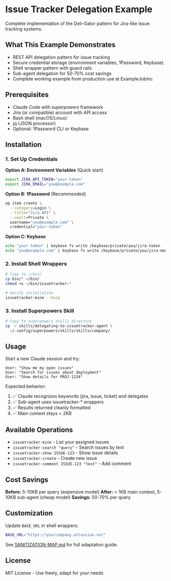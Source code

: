 # Issue Tracker Delegation Example

Complete implementation of the Deli-Gator pattern for Jira-like issue tracking systems.

## What This Example Demonstrates

- REST API delegation pattern for issue tracking
- Secure credential storage (environment variables, 1Password, Keybase)
- Shell wrapper pattern with guard rails
- Sub-agent delegation for 50-70% cost savings
- Complete working example from production use at ExampleJobInc

## Prerequisites

- Claude Code with superpowers framework
- Jira (or compatible) account with API access
- Bash shell (macOS/Linux)
- jq (JSON processor)
- Optional: 1Password CLI or Keybase

## Installation

### 1. Set Up Credentials

**Option A: Environment Variables** (Quick start)
```bash
export JIRA_API_TOKEN="your-token"
export JIRA_EMAIL="you@example.com"
```

**Option B: 1Password** (Recommended)
```bash
op item create \
  --category=Login \
  --title="Jira API" \
  --vault=Private \
  username="you@example.com" \
  credential="your-token"
```

**Option C: Keybase**
```bash
echo "your-token" | keybase fs write /keybase/private/you/jira-token
echo "you@example.com" | keybase fs write /keybase/private/you/jira-email
```

### 2. Install Shell Wrappers

```bash
# Copy to ~/bin/
cp bin/* ~/bin/
chmod +x ~/bin/issuetracker-*

# Verify installation
issuetracker-mine --help
```

### 3. Install Superpowers Skill

```bash
# Copy to superpowers skills directory
cp -r skills/delegating-to-issuetracker-agent \
  ~/.config/superpowers/skills/skills/company/
```

## Usage

Start a new Claude session and try:

```
User: "Show me my open issues"
User: "Search for issues about deployment"
User: "Show details for PROJ-1234"
```

Expected behavior:
1. ✅ Claude recognizes keywords (jira, issue, ticket) and delegates
2. ✅ Sub-agent uses issuetracker-* wrappers
3. ✅ Results returned cleanly formatted
4. ✅ Main context stays < 2KB

## Available Operations

- `issuetracker-mine` - List your assigned issues
- `issuetracker-search "query"` - Search issues by text
- `issuetracker-show ISSUE-123` - Show issue details
- `issuetracker-create` - Create new issue
- `issuetracker-comment ISSUE-123 "text"` - Add comment

## Cost Savings

**Before:** 5-10KB per query (expensive model)
**After:** < 1KB main context, 5-10KB sub-agent (cheap model)
**Savings:** 50-70% per query

## Customization

Update `BASE_URL` in shell wrappers:
```bash
BASE_URL="https://yourcompany.atlassian.net"
```

See [SANITIZATION-MAP.md](./SANITIZATION-MAP.md) for full adaptation guide.

## License

MIT License - Use freely, adapt for your needs
